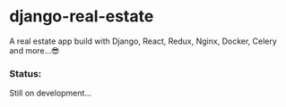 # django-real-estate
A real estate app build with Django, React, Redux, Nginx, Docker, Celery and more...😎

### Status: 
Still on development...
